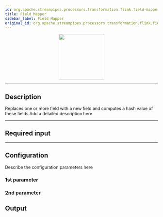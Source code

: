 ```yaml
---
id: org.apache.streampipes.processors.transformation.flink.field-mapper
title: Field Mapper
sidebar_label: Field Mapper
original_id: org.apache.streampipes.processors.transformation.flink.field-mapper
---
```


<!--
  ~ Licensed to the Apache Software Foundation (ASF) under one or more
  ~ contributor license agreements.  See the NOTICE file distributed with
  ~ this work for additional information regarding copyright ownership.
  ~ The ASF licenses this file to You under the Apache License, Version 2.0
  ~ (the "License"); you may not use this file except in compliance with
  ~ the License.  You may obtain a copy of the License at
  ~
  ~    http://www.apache.org/licenses/LICENSE-2.0
  ~
  ~ Unless required by applicable law or agreed to in writing, software
  ~ distributed under the License is distributed on an "AS IS" BASIS,
  ~ WITHOUT WARRANTIES OR CONDITIONS OF ANY KIND, either express or implied.
  ~ See the License for the specific language governing permissions and
  ~ limitations under the License.
  ~
  -->



<p align="center"> 
    <img src="/docs/img/pipeline-elements/org.apache.streampipes.processors.transformation.flink.field-mapper/icon.png" width="150px;" class="pe-image-documentation"/>
</p>

***

## Description

Replaces one or more field with a new field and computes a hash value of these fields
Add a detailed description here

***

## Required input


***

## Configuration

Describe the configuration parameters here

### 1st parameter


### 2nd parameter

## Output
